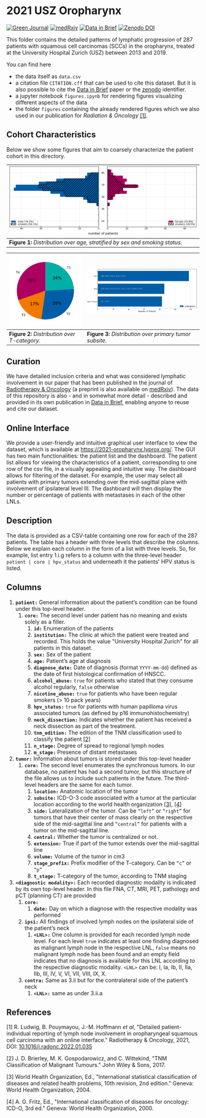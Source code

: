# 2021 USZ Oropharynx

[![Green Journal](https://img.shields.io/badge/Rad%20Onc-j.radonc.2022.01.035-3e6e0e)][Radiotherapy & Oncology]
[![medRxiv](https://img.shields.io/badge/medR%CF%87iv-2021.12.01.21267001-0e4c92)][medRxiv]
[![Data in Brief](https://img.shields.io/badge/DiB-10.1016%2Fj.dib.2022.108345-orange)][Data in Brief]
[![Zenodo DOI](https://img.shields.io/badge/DOI-10.5281%2Fzenodo.5833835-informational)][zenodo]

This folder contains the detailed patterns of lymphatic progression of 287 patients with squamous cell carcinomas (SCCs) in the oropharynx, treated at the University Hospital Zurich (USZ) between 2013 and 2019.

You can find here

* the data itself as `data.csv`
* a citation file `CITATION.cff` that can be used to cite this dataset. But it is also possible to cite the [Data in Brief] paper or the [zenodo] identifier.
* a jupyter notebook `figures.ipynb` for rendering figures visualizing different aspects of the data
* the folder `figures` containing the already rendered figures which we also used in our publication for *Radiation & Oncology* [[1]](#1).

## Cohort Characteristics

Below we show some figures that aim to coarsely characterize the patient cohort in this directory.

| ![age distribution](figures/age_and_sex.png)                               |
| ---------------------------------------------------------------------------- |
| **Figure 1:** *Distribution over age, stratified by sex and smoking status.* |

| ![T-category distribution](figures/t_category.png) | ![subsite distribution](figures/subsite.png)           |
| -------------------------------------------------- | -------------------------------------------------------- |
| **Figure 2:** *Distribution over T-category.*      | **Figure 3:** *Distribution over primary tumor subsite.* |

## Curation

We have detailed inclusion criteria and what was considered lymphatic involvement in our paper that has been published in the journal of [Radiotherapy & Oncology] (a preprint is also available on [medRxiv]). The data of this repository is also - and in somewhat more detail - described and provided in its own publication in [Data in Brief], enabling anyone to reuse and cite our dataset.

## Online Interface

We provide a user-friendly and intuitive graphical user interface to view the dataset, which is available at <https://2021-oropharynx.lyprox.org/>. The GUI has two main functionalities: the patient list and the dashboard. The patient list allows for viewing the characteristics of a patient, corresponding to one row of the csv file, in a visually appealing and intuitive way. The dashboard allows for filtering of the dataset. For example, the user may select all patients with primary tumors extending over the mid-sagittal plane with involvement of ipsilateral level III. The dashboard will then display the number or percentage of patients with metastases in each of the other LNLs.

## Description

The data is provided as a CSV-table containing one row for each of the 287 patients. The table has a header with three levels that describe the columns. Below we explain each column in the form of a list with three levels. So, for example, list entry 1.i.g refers to a column with the three-level header `patient | core | hpv_status` and underneath it the patients' HPV status is listed.

## Columns

1. **`patient:`** General information about the patient’s condition can be found under this top-level header.
    1. **`core:`** The second level under patient has no meaning and exists solely as a filler.
        1. **`id:`** Enumeration of the patients
        2. **`institution:`** The clinic at which the patient were treated and recorded. This holds the value "University Hospital Zurich" for all patients in this dataset.
        3. **`sex:`** Sex of the patient
        4. **`age:`** Patient’s age at diagnosis
        5. **`diagnose_date:`** Date of diagnosis (format `YYYY-mm-dd`) defined as the date of first histological confirmation of HNSCC.
        6. **`alcohol_abuse:`** `true` for patients who stated that they consume alcohol regularly, `false` otherwise
        7. **`nicotine_abuse:`** `true` for patients who have been regular smokers (> 10 pack years)
        8. **`hpv_status:`** `true` for patients with human papilloma virus associated tumors (as defined by p16 immunohistochemistry)
        9. **`neck_dissection:`** Indicates whether the patient has received a neck dissection as part of the treatment.
        10. **`tnm_edition:`** The edition of the TNM classification used to classify the patient [[2]](#2)
        11. **`n_stage:`** Degree of spread to regional lymph nodes
        12. **`m_stage:`** Presence of distant metastases
2. **`tumor:`** Information about tumors is stored under this top-level header
    1. **`core:`** The second level enumerates the synchronous tumors. In our database, no patient has had a second tumor, but this structure of the file allows us to include such patients in the future. The third-level headers are the same for each tumor.
        1. **`location:`** Anatomic location of the tumor
        2. **`subsite:`** ICD-O-3 code associated with a tumor at the particular location according to the world health organization [[3]](#3), [[4]](#4)
        3. **`side:`** Lateralization of the tumor. Can be `“left”` or `“right”` for tumors that have their center of mass clearly on the respective side of the mid-sagittal line and `“central”` for patients with a tumor on the mid-sagittal line.
        4. **`central:`** Whether the tumor is centralized or not.
        5. **`extension:`** True if part of the tumor extends over the mid-sagittal line
        6. **`volume:`** Volume of the tumor in cm3
        7. **`stage_prefix:`** Prefix modifier of the T-category. Can be `“c”` or `“p”`
        8. **`t_stage:`** T-category of the tumor, according to TNM staging
3. **`<diagnostic modality>:`** Each recorded diagnostic modality is indicated by its own top-level header. In this file FNA, CT, MRI, PET, pathology and pCT (planning CT) are provided
    1. **`core:`**
        1. **`date:`** Day on which a diagnose with the respective modality was performed
    2. **`ipsi:`** All findings of involved lymph nodes on the ipsilateral side of the patient’s neck
        1. **`<LNL>:`** One column is provided for each recorded lymph node level. For each level `true` indicates at least one finding diagnosed as malignant lymph node in the respective LNL, `false` means no malignant lymph node has been found and an empty field indicates that no diagnosis is available for this LNL according to the respective diagnostic modality. `<LNL>` can be: I, Ia, Ib, II, IIa, IIb, III, IV, V, VI, VII, VIII, IX, X.
    3. **`contra:`** Same as 3.ii but for the contralateral side of the patient’s neck
        1. **`<LNL>:`** same as under 3.ii.a

## References

<a id="1">[1]</a>
R. Ludwig, B. Pouymayou, J.-M. Hoffmann *et al*,
"Detailed patient-individual reporting of lymph node involvement in oropharyngeal squamous cell carcinoma with an online interface."
Radiotherapy & Oncology, 2021, DOI: [10.1016/j.radonc.2022.01.035][Radiotherapy & Oncology]

<a id="2">[2]</a>
J. D. Brierley, M. K. Gospodarowicz, and C. Wittekind,
"TNM Classification of Malignant Tumours."
John Wiley & Sons, 2017.

<a id="3">[3]</a>
World Health Organization, Ed.,
"International statistical classification of diseases and related health problems, 10th revision, 2nd edition."
Geneva: World Health Organization, 2004.

<a id="4">[4]</a>
A. G. Fritz, Ed.,
"International classification of diseases for oncology: ICD-O, 3rd ed."
Geneva: World Health Organization, 2000.

[Radiotherapy & Oncology]: https://doi.org/10.1016/j.radonc.2022.01.035
[Data in Brief]: https://doi.org/10.1016/j.dib.2022.108345
[medRxiv]: https://doi.org/10.1101/2021.12.01.21267001
[zenodo]: https://doi.org/10.5281/zenodo.5833835

